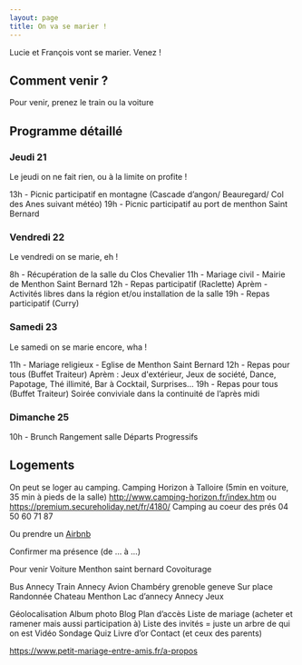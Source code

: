 ```yaml
---
layout: page
title: On va se marier !
---
```


Lucie et François vont se marier. Venez !

## Comment venir ?
Pour venir, prenez le train ou la voiture

## Programme détaillé
### Jeudi 21
Le jeudi on ne fait rien, ou à la limite on profite !

13h - Picnic participatif en montagne (Cascade d’angon/ Beauregard/ Col des Anes suivant météo)
19h - Picnic participatif au port de menthon Saint Bernard

### Vendredi 22
Le vendredi on se marie, eh !

8h - Récupération de la salle du Clos Chevalier
11h - Mariage civil - Mairie de Menthon Saint Bernard
12h - Repas participatif (Raclette)
Aprèm - Activités libres dans la région et/ou installation de la salle
19h - Repas participatif (Curry)

### Samedi 23
Le samedi on se marie encore, wha !

11h - Mariage religieux - Eglise de Menthon Saint Bernard
12h - Repas pour tous (Buffet Traiteur)
Aprèm : Jeux d'extérieur, Jeux de société, Dance, Papotage, Thé illimité, Bar à Cocktail, Surprises...
19h - Repas pour tous (Buffet Traiteur)
Soirée conviviale dans la continuité de l’après midi

### Dimanche 25
10h - Brunch
Rangement salle
Départs Progressifs

## Logements
On peut se loger au camping.
Camping Horizon à Talloire (5min en voiture, 35 min à pieds de la salle)
http://www.camping-horizon.fr/index.htm ou https://premium.secureholiday.net/fr/4180/
Camping au coeur des prés
04 50 60 71 87

Ou prendre un [Airbnb](https://www.airbnb.fr/s/Menthon~Saint~Bernard--France/homes?refinement_paths%5B%5D=%2Fhomes&current_tab_id=home_tab&selected_tab_id=home_tab&source=mc_search_bar&click_referer=t%3ASEE_ALL%7Csid%3Afd6573b7-eaff-4a36-a0e0-ca05c28d7650%7Cst%3ALANDING_PAGE_MARQUEE&ne_lat=45.90271147982516&ne_lng=6.254606644672208&sw_lat=45.83505848749692&sw_lng=6.169462601703458&zoom=13&search_by_map=true&search_type=unknown&screen_size=large&hide_dates_and_guests_filters=false&checkin=2020-05-21&checkout=2020-05-24&adults=1)



Confirmer ma présence (de ... à ...)



Pour venir
Voiture
Menthon saint bernard
Covoiturage

Bus
Annecy
Train
Annecy
Avion
Chambéry grenoble geneve
Sur place
Randonnée
Chateau Menthon
Lac d’annecy
Annecy
Jeux


Géolocalisation
Album photo
Blog
Plan d’accès
Liste de mariage (acheter et ramener mais aussi participation à)
Liste des invités = juste un arbre de qui on est
Vidéo
Sondage
Quiz
Livre d’or
Contact (et ceux des parents)


https://www.petit-mariage-entre-amis.fr/a-propos
